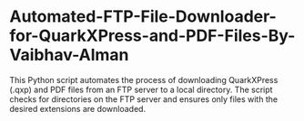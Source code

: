 # Automated-FTP-File-Downloader-for-QuarkXPress-and-PDF-Files-By-Vaibhav-Alman
This Python script automates the process of downloading QuarkXPress (.qxp) and PDF files from an FTP server to a local directory. The script checks for directories on the FTP server and ensures only files with the desired extensions are downloaded.
